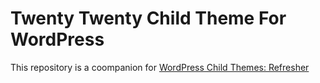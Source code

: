 # Twenty Twenty Child Theme For WordPress

This repository is a coompanion for [WordPress Child Themes: Refresher](https://publishing-project.rivendellweb.net/wordpress-child-themes-refresher/)

